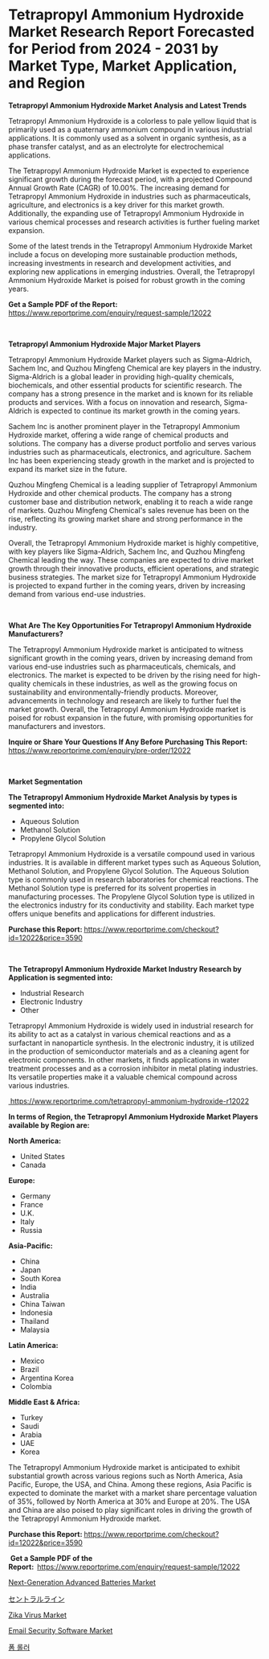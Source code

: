 <p><h1>Tetrapropyl Ammonium Hydroxide Market Research Report Forecasted for Period from 2024 -  2031 by Market Type, Market Application, and Region</h1></p><p><strong>Tetrapropyl Ammonium Hydroxide Market Analysis and Latest Trends</strong></p>
<p><p>Tetrapropyl Ammonium Hydroxide is a colorless to pale yellow liquid that is primarily used as a quaternary ammonium compound in various industrial applications. It is commonly used as a solvent in organic synthesis, as a phase transfer catalyst, and as an electrolyte for electrochemical applications.</p><p>The Tetrapropyl Ammonium Hydroxide Market is expected to experience significant growth during the forecast period, with a projected Compound Annual Growth Rate (CAGR) of 10.00%. The increasing demand for Tetrapropyl Ammonium Hydroxide in industries such as pharmaceuticals, agriculture, and electronics is a key driver for this market growth. Additionally, the expanding use of Tetrapropyl Ammonium Hydroxide in various chemical processes and research activities is further fueling market expansion.</p><p>Some of the latest trends in the Tetrapropyl Ammonium Hydroxide Market include a focus on developing more sustainable production methods, increasing investments in research and development activities, and exploring new applications in emerging industries. Overall, the Tetrapropyl Ammonium Hydroxide Market is poised for robust growth in the coming years.</p></p>
<p><strong>Get a Sample PDF of the Report:&nbsp;</strong> <a href="https://www.reportprime.com/enquiry/request-sample/12022">https://www.reportprime.com/enquiry/request-sample/12022</a></p>
<p>&nbsp;</p>
<p><strong>Tetrapropyl Ammonium Hydroxide Major Market Players</strong></p>
<p><p>Tetrapropyl Ammonium Hydroxide Market players such as Sigma-Aldrich, Sachem Inc, and Quzhou Mingfeng Chemical are key players in the industry. Sigma-Aldrich is a global leader in providing high-quality chemicals, biochemicals, and other essential products for scientific research. The company has a strong presence in the market and is known for its reliable products and services. With a focus on innovation and research, Sigma-Aldrich is expected to continue its market growth in the coming years.</p><p>Sachem Inc is another prominent player in the Tetrapropyl Ammonium Hydroxide market, offering a wide range of chemical products and solutions. The company has a diverse product portfolio and serves various industries such as pharmaceuticals, electronics, and agriculture. Sachem Inc has been experiencing steady growth in the market and is projected to expand its market size in the future.</p><p>Quzhou Mingfeng Chemical is a leading supplier of Tetrapropyl Ammonium Hydroxide and other chemical products. The company has a strong customer base and distribution network, enabling it to reach a wide range of markets. Quzhou Mingfeng Chemical's sales revenue has been on the rise, reflecting its growing market share and strong performance in the industry.</p><p>Overall, the Tetrapropyl Ammonium Hydroxide market is highly competitive, with key players like Sigma-Aldrich, Sachem Inc, and Quzhou Mingfeng Chemical leading the way. These companies are expected to drive market growth through their innovative products, efficient operations, and strategic business strategies. The market size for Tetrapropyl Ammonium Hydroxide is projected to expand further in the coming years, driven by increasing demand from various end-use industries.</p></p>
<p>&nbsp;</p>
<p><strong>What Are The Key Opportunities For Tetrapropyl Ammonium Hydroxide Manufacturers?</strong></p>
<p><p>The Tetrapropyl Ammonium Hydroxide market is anticipated to witness significant growth in the coming years, driven by increasing demand from various end-use industries such as pharmaceuticals, chemicals, and electronics. The market is expected to be driven by the rising need for high-quality chemicals in these industries, as well as the growing focus on sustainability and environmentally-friendly products. Moreover, advancements in technology and research are likely to further fuel the market growth. Overall, the Tetrapropyl Ammonium Hydroxide market is poised for robust expansion in the future, with promising opportunities for manufacturers and investors.</p></p>
<p><strong>Inquire or Share Your Questions If Any Before Purchasing This Report:</strong> <a href="https://www.reportprime.com/enquiry/pre-order/12022">https://www.reportprime.com/enquiry/pre-order/12022</a></p>
<p>&nbsp;</p>
<p><strong>Market Segmentation</strong></p>
<p><strong>The Tetrapropyl Ammonium Hydroxide Market Analysis by types is segmented into:</strong></p>
<p><ul><li>Aqueous Solution</li><li>Methanol Solution</li><li>Propylene Glycol Solution</li></ul></p>
<p><p>Tetrapropyl Ammonium Hydroxide is a versatile compound used in various industries. It is available in different market types such as Aqueous Solution, Methanol Solution, and Propylene Glycol Solution. The Aqueous Solution type is commonly used in research laboratories for chemical reactions. The Methanol Solution type is preferred for its solvent properties in manufacturing processes. The Propylene Glycol Solution type is utilized in the electronics industry for its conductivity and stability. Each market type offers unique benefits and applications for different industries.</p></p>
<p><strong>Purchase this Report:&nbsp;</strong><a href="https://www.reportprime.com/checkout?id=12022&price=3590">https://www.reportprime.com/checkout?id=12022&price=3590</a></p>
<p>&nbsp;</p>
<p><strong>The Tetrapropyl Ammonium Hydroxide Market Industry Research by Application is segmented into:</strong></p>
<p><ul><li>Industrial Research</li><li>Electronic Industry</li><li>Other</li></ul></p>
<p><p>Tetrapropyl Ammonium Hydroxide is widely used in industrial research for its ability to act as a catalyst in various chemical reactions and as a surfactant in nanoparticle synthesis. In the electronic industry, it is utilized in the production of semiconductor materials and as a cleaning agent for electronic components. In other markets, it finds applications in water treatment processes and as a corrosion inhibitor in metal plating industries. Its versatile properties make it a valuable chemical compound across various industries.</p></p>
<p><a href="https://www.reportprime.com/tetrapropyl-ammonium-hydroxide-r12022">&nbsp;https://www.reportprime.com/tetrapropyl-ammonium-hydroxide-r12022</a></p>
<p><strong>In terms of Region, the Tetrapropyl Ammonium Hydroxide Market Players available by Region are:</strong></p>
<p>
    <p> <strong> North America: </strong>
        <ul>
            <li>United States</li>
            <li>Canada</li>
        </ul>
        </p> 
    <p> <strong> Europe: </strong>
        <ul>
            <li>Germany</li>
            <li>France</li>
            <li>U.K.</li>
            <li>Italy</li>
            <li>Russia</li>
        </ul>
        </p> 
    <p> <strong> Asia-Pacific: </strong>
        <ul>
            <li>China</li>
            <li>Japan</li>
            <li>South Korea</li>
            <li>India</li>
            <li>Australia</li>
            <li>China Taiwan</li>
            <li>Indonesia</li>
            <li>Thailand</li>
            <li>Malaysia</li>
        </ul>
        </p> 
    <p> <strong> Latin America: </strong>
        <ul>
            <li>Mexico</li>
            <li>Brazil</li>
            <li>Argentina Korea</li>
            <li>Colombia</li>
        </ul>
        </p> 
    <p> <strong> Middle East & Africa: </strong>
        <ul>
            <li>Turkey</li>
            <li>Saudi</li>
            <li>Arabia</li>
            <li>UAE</li>
            <li>Korea</li>
        </ul>
    </p>
    </p>
<p><p>The Tetrapropyl Ammonium Hydroxide market is anticipated to exhibit substantial growth across various regions such as North America, Asia Pacific, Europe, the USA, and China. Among these regions, Asia Pacific is expected to dominate the market with a market share percentage valuation of 35%, followed by North America at 30% and Europe at 20%. The USA and China are also poised to play significant roles in driving the growth of the Tetrapropyl Ammonium Hydroxide market.</p></p>
<p><strong>Purchase this Report: </strong><a href="https://www.reportprime.com/checkout?id=12022&price=3590">https://www.reportprime.com/checkout?id=12022&price=3590</a></p>
<p>&nbsp;<strong>Get a Sample PDF of the Report:&nbsp;&nbsp;</strong><a href="https://www.reportprime.com/enquiry/request-sample/12022">https://www.reportprime.com/enquiry/request-sample/12022</a></p>
<p><strong></strong></p>
<p><p><a href="https://medium.com/@stewart.churchill9078/analyzing-next-generation-advanced-batteries-market-dynamics-and-growth-drivers-and-forecasted-for-6e05b36ada5b">Next-Generation Advanced Batteries Market</a></p><p><a href="https://medium.com/@skyleridges76856/%E3%82%BB%E3%83%B3%E3%83%88%E3%83%A9%E3%83%AB%E3%83%A9%E3%82%A4%E3%83%B3%E3%81%AE%E5%B8%82%E5%A0%B4%E8%A6%8F%E6%A8%A1-%E6%88%90%E9%95%B7%E3%83%88%E3%83%AC%E3%83%B3%E3%83%89-%E7%B5%B1%E8%A8%88%E3%83%87%E3%83%BC%E3%82%BF-%E4%BA%88%E6%B8%AC-2024%E5%B9%B4-2031%E5%B9%B4-1b13de669d43">セントラルライン</a></p><p><a href="https://medium.com/@stewart.churchill9078/evaluating-global-zika-virus-market-trends-and-growth-opportunities-by-region-type-molecular-254bf829a774">Zika Virus Market</a></p><p><a href="https://issuu.com/reportprime-2/docs/email-security-software-market-size-2030.pptx">Email Security Software Market</a></p><p><a href="https://medium.com/@haroldwarren626/%EA%B8%80%EB%A1%9C%EB%B2%8C-%ED%8F%BC-%EB%A1%A4%EB%9F%AC-%EC%8B%9C%EC%9E%A5-%EB%B6%80%EB%AC%B8-%EC%9C%A0%ED%98%95-%EC%9D%91%EC%9A%A9-%EB%B6%84%EC%95%BC-%EC%8B%9C%EC%9E%A5-%EC%B0%B8%EA%B0%80%EC%9E%90-%EC%A0%84%EB%9E%B5-%EC%A7%80%EC%97%AD-%EC%84%B1%EC%9E%A5-%ED%86%B5%EC%B0%B0-%EA%B7%B8%EB%A6%AC%EA%B3%A0-%EB%AF%B8%EB%9E%98-%EC%A0%84%EB%A7%9D-2024-2031-f5e1c6370023">폼 롤러</a></p></p>